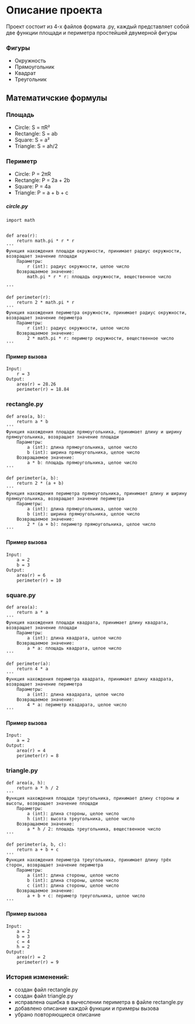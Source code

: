 # Описание проекта
Проект состоит из 4-х файлов формата .py,
каждый представляет собой две функции площади и периметра
простейшей двумерной фигуры
### Фигуры
- Окружность
- Прямоугольник
- Квадрат
- Треугольник


## Математичские формулы
### Площадь
- Circle: S = πR²
- Rectangle: S = ab
- Square: S = a²
- Triangle: S = ah/2

### Периметр
- Circle: P = 2πR
- Rectangle: P = 2a + 2b
- Square: P = 4a
- Triangle: P = a + b + c

##### circle.py #####
```
import math


def area(r):
    return math.pi * r * r
'''
Функция нахождения площади окружности, принимает радиус окружности, возвращает значение площади
    Параметры:
        r (int): радиус окружности, целое число
    Возвращаемое значение:
        math.pi * r * r: площадь окружности, вещественное число
        
'''

def perimeter(r):
    return 2 * math.pi * r
'''
Функция нахождения периметра окружности, принимает радиус окружности, возвращает значение периметра
    Параметры:
        r (int): радиус окружности, целое число
    Возвращаемое значение:
        2 * math.pi * r: периметр окружности, вещественное число
'''
```
#### Пример вызова ####
```
Input:
    r = 3
Output:
    area(r) = 28.26
    perimeter(r) = 18.84
```
### rectangle.py ###
```
def area(a, b):
    return a * b
'''
Функция нахождения площади прямоугольника, принимает длину и ширину прямоугольника, возвращает значение площади
    Параметры:
        a (int): длина прямоугольника, целое число
        b (int): ширина прямоугольника, целое число
    Возвращаемое значение:
        a * b: площадь прямоугольника, целое число
'''

def perimeter(a, b):
    return 2 * (a + b)
'''
Функция нахождения периметра прямоугольника, принимает длину и ширину прямоугольника, возвращает значение периметра
    Параметры:
        a (int): длина прямоугольника, целое число
        b (int): ширина прямоугольника, целое число
    Возвращаемое значение:
        2 * (a + b): периметр прямоугольника, целое число
'''
```
#### Пример вызова ####
```
Input:
    a = 2
    b = 3
Output:
    area(r) = 6
    perimeter(r) = 10
```
### square.py ###
```
def area(a):
    return a * a
'''
Функция нахождения площади квадрата, принимает длину квадрата, возвращает значение площади
    Параметры:
        a (int): длина квадрата, целое число
    Возвращаемое значение:
        a * a: площадь квадрата, целое число
'''

def perimeter(a):
    return 4 * a
'''
Функция нахождения периметра квадрата, принимает длину квадрата, возвращает значение периметра
    Параметры:
        a (int): длина квадарата, целое число
    Возвращаемое значение:
        4 * a: периметр квадарата, целое число
'''
```
#### Пример вызова ####
```
Input:
    a = 2
Output:
    area(r) = 4
    perimeter(r) = 8
```
### triangle.py ###
```
def area(a, h):
    return a * h / 2
'''
Функция нахождения площади треугольника, принимает длину стороны и высоты, возвращает значение площади
    Параметры:
        a (int): длина стороны, целое число
        h (int): высота треугольника, целое число
    Возвращаемое значение:
        a * h / 2: площадь треугольника, вещественное число
'''

def perimeter(a, b, c):
    return a + b + c
'''
Функция нахождения периметра треугольника, принимает длину трёх сторон, возвращает значение периметра
    Параметры:
        a (int): длина стороны, целое число
        b (int): длина стороны, целое число
        c (int): длина стороны, целое число
    Возвращаемое значение:
        a + b + c: периметр треугольника, целое число
'''
```
#### Пример вызова ####
```
Input:
    a = 2
    b = 3
    c = 4
    h = 2
Output:
    area(r) = 2
    perimeter(r) = 9
```
### История изменений:
- создан файл rectangle.py
- создан файл triangle.py
- исправлена ошибка в вычеслении периметра в файле rectangle.py
- добавлено описание каждой функции и примеры вызова
- убрано повторяющиеся описание